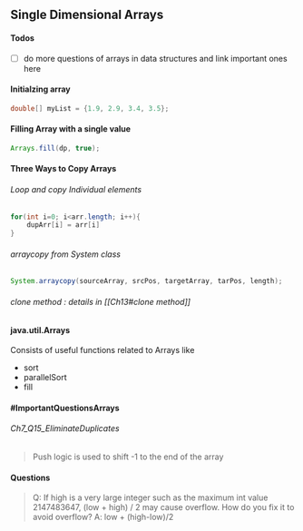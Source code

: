 ## Single Dimensional Arrays

#### Todos
- [ ] do more questions of arrays in data structures and link important ones here

#### Initialzing array
```java
double[] myList = {1.9, 2.9, 3.4, 3.5};
```

#### Filling Array with a single value
```java
Arrays.fill(dp, true);
```

#### Three Ways to Copy Arrays

###### Loop and copy Individual elements
```java
for(int i=0; i<arr.length; i++){
	dupArr[i] = arr[i]
}
```

###### arraycopy from System class
```java
System.arraycopy(sourceArray, srcPos, targetArray, tarPos, length);
```

###### clone method : details in [[Ch13#clone method]]

#### java.util.Arrays
Consists of useful functions related to Arrays like
- sort
- parallelSort
- fill

#### #ImportantQuestionsArrays 
###### Ch7_Q15_EliminateDuplicates
> Push logic is used to shift -1 to the end of the array



#### Questions
> Q: If high is a very large integer such as the maximum int value 2147483647, (low + high) / 2 may cause overflow. How do you fix it to avoid overflow?
> A:  low + (high-low)/2






